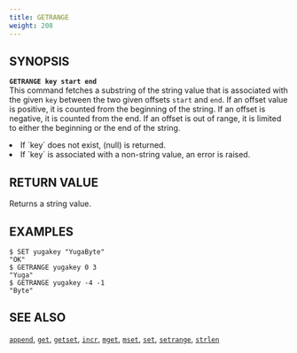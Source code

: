 ```yaml
---
title: GETRANGE
weight: 208
---
```


## SYNOPSIS
<b>`GETRANGE key start end`</b><br>
This command fetches a substring of the string value that is associated with the given `key` between the two given offsets `start` and `end`. If an offset value is positive, it is counted from the beginning of the string. If an offset is negative, it is counted from the end. If an offset is out of range, it is limited to either the beginning or the end of the string.
<li>If `key` does not exist, (null) is returned.</li>
<li>If `key` is associated with a non-string value, an error is raised.</li>

## RETURN VALUE
Returns a string value.

## EXAMPLES
```
$ SET yugakey "YugaByte"
"OK"
$ GETRANGE yugakey 0 3
"Yuga"
$ GETRANGE yugakey -4 -1
"Byte"
```

## SEE ALSO
[`append`](../append/), [`get`](../get/), [`getset`](../getset/), [`incr`](../incr/), [`mget`](../mget/), [`mset`](../mset/), [`set`](../set/), [`setrange`](../setrange/), [`strlen`](../strlen/)

